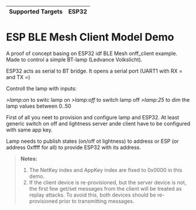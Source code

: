 | Supported Targets | ESP32 |
| ----------------- | ----- |

ESP BLE Mesh Client Model Demo
========================

A proof of concept basing on ESP32 idf BLE Mesh onff_client example.
Made to control a simple BT-lamp (Ledvance Volkslicht).

ESP32 acts as serial to BT bridge.
It opens a serial port (UART1 with RX = and TX =)

Controll the lamp with inputs:

*>lamp:on*    to switc lamp on
*>lamp:off*   to switch lamp off
*>lamp:25*  to dim the lamp values between 0..50 

First of all you neet to provision and configure lamp and ESP32.
At least generic switch on off and lightness server ande client have to be configured with same app key.

Lamp needs to publish states (on/off ot lightness) to address or ESP (or address 0xffff for all) to provide ESP32 with its address.

>**Notes:**
>
>1. The NetKey index and AppKey index are fixed to 0x0000 in this demo.
>2. If the client device is re-provisioned, but the server device is not, the first few get/set messages from the client will be treated as replay attacks. To avoid this, both devices should be re-provisioned prior to transmitting messages.
